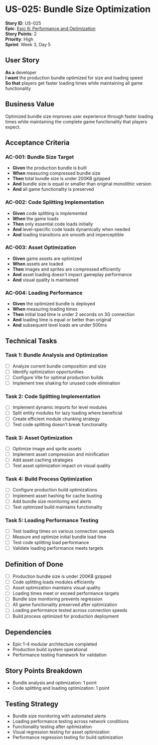 # US-025: Bundle Size Optimization

**Story ID**: US-025  
**Epic**: [Epic 6: Performance and Optimization](../epics/epic-6-performance-optimization.md)  
**Story Points**: 2  
**Priority**: High  
**Sprint**: Week 3, Day 5  

## User Story

**As a** developer  
**I want** the production bundle optimized for size and loading speed  
**So that** players get faster loading times while maintaining all game functionality  

## Business Value

Optimized bundle size improves user experience through faster loading times while maintaining the complete game functionality that players expect.

## Acceptance Criteria

### AC-001: Bundle Size Target
- **Given** the production bundle is built
- **When** measuring compressed bundle size
- **Then** total bundle size is under 200KB gzipped
- **And** bundle size is equal or smaller than original monolithic version
- **And** all game functionality is preserved

### AC-002: Code Splitting Implementation
- **Given** code splitting is implemented
- **When** the game loads
- **Then** only essential code loads initially
- **And** level-specific code loads dynamically when needed
- **And** loading transitions are smooth and imperceptible

### AC-003: Asset Optimization
- **Given** game assets are optimized
- **When** assets are loaded
- **Then** images and sprites are compressed efficiently
- **And** asset loading doesn't impact gameplay performance
- **And** visual quality is maintained

### AC-004: Loading Performance
- **Given** the optimized bundle is deployed
- **When** measuring loading times
- **Then** initial load time is under 2 seconds on 3G connection
- **And** loading time is equal or better than original
- **And** subsequent level loads are under 500ms

## Technical Tasks

### Task 1: Bundle Analysis and Optimization
- [ ] Analyze current bundle composition and size
- [ ] Identify optimization opportunities
- [ ] Configure Vite for optimal production builds
- [ ] Implement tree shaking for unused code elimination

### Task 2: Code Splitting Implementation
- [ ] Implement dynamic imports for level modules
- [ ] Split entity modules for lazy loading where beneficial
- [ ] Create efficient module chunking strategy
- [ ] Test code splitting doesn't break functionality

### Task 3: Asset Optimization
- [ ] Optimize image and sprite assets
- [ ] Implement asset compression and minification
- [ ] Add asset caching strategies
- [ ] Test asset optimization impact on visual quality

### Task 4: Build Process Optimization
- [ ] Configure production build optimizations
- [ ] Implement asset hashing for cache busting
- [ ] Add bundle size monitoring and alerts
- [ ] Test optimized build maintains functionality

### Task 5: Loading Performance Testing
- [ ] Test loading times on various connection speeds
- [ ] Measure and optimize initial bundle load time
- [ ] Test code splitting load performance
- [ ] Validate loading performance meets targets

## Definition of Done

- [ ] Production bundle size is under 200KB gzipped
- [ ] Code splitting loads modules efficiently
- [ ] Asset optimization maintains visual quality
- [ ] Loading times meet or exceed performance targets
- [ ] Bundle size monitoring prevents regression
- [ ] All game functionality preserved after optimization
- [ ] Loading performance tested across connection speeds
- [ ] Build process optimized for production deployment

## Dependencies

- Epic 1-4 modular architecture completed
- Production build system operational
- Performance testing framework for validation

## Story Points Breakdown

- Bundle analysis and optimization: 1 point
- Code splitting and loading optimization: 1 point

## Testing Strategy

- Bundle size monitoring with automated alerts
- Loading performance testing across network conditions
- Functionality testing after optimization
- Visual regression testing for asset optimization
- Performance regression testing for build optimization